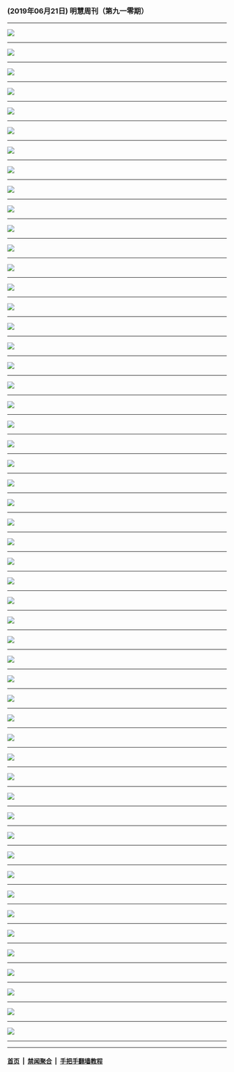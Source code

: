 ### (2019年06月21日) 明慧周刊（第九一零期） 

---

<img src="http://qikan.minghui.org/mhqkpage/qikanimage/2019/06/21/mhweekly910_read-online1.png"/><hr/>
<img src="http://qikan.minghui.org/mhqkpage/qikanimage/2019/06/21/mhweekly910_read-online2.png"/><hr/>
<img src="http://qikan.minghui.org/mhqkpage/qikanimage/2019/06/21/mhweekly910_read-online3.png"/><hr/>
<img src="http://qikan.minghui.org/mhqkpage/qikanimage/2019/06/21/mhweekly910_read-online4.png"/><hr/>
<img src="http://qikan.minghui.org/mhqkpage/qikanimage/2019/06/21/mhweekly910_read-online5.png"/><hr/>
<img src="http://qikan.minghui.org/mhqkpage/qikanimage/2019/06/21/mhweekly910_read-online6.png"/><hr/>
<img src="http://qikan.minghui.org/mhqkpage/qikanimage/2019/06/21/mhweekly910_read-online7.png"/><hr/>
<img src="http://qikan.minghui.org/mhqkpage/qikanimage/2019/06/21/mhweekly910_read-online8.png"/><hr/>
<img src="http://qikan.minghui.org/mhqkpage/qikanimage/2019/06/21/mhweekly910_read-online9.png"/><hr/>
<img src="http://qikan.minghui.org/mhqkpage/qikanimage/2019/06/21/mhweekly910_read-online10.png"/><hr/>
<img src="http://qikan.minghui.org/mhqkpage/qikanimage/2019/06/21/mhweekly910_read-online11.png"/><hr/>
<img src="http://qikan.minghui.org/mhqkpage/qikanimage/2019/06/21/mhweekly910_read-online12.png"/><hr/>
<img src="http://qikan.minghui.org/mhqkpage/qikanimage/2019/06/21/mhweekly910_read-online13.png"/><hr/>
<img src="http://qikan.minghui.org/mhqkpage/qikanimage/2019/06/21/mhweekly910_read-online14.png"/><hr/>
<img src="http://qikan.minghui.org/mhqkpage/qikanimage/2019/06/21/mhweekly910_read-online15.png"/><hr/>
<img src="http://qikan.minghui.org/mhqkpage/qikanimage/2019/06/21/mhweekly910_read-online16.png"/><hr/>
<img src="http://qikan.minghui.org/mhqkpage/qikanimage/2019/06/21/mhweekly910_read-online17.png"/><hr/>
<img src="http://qikan.minghui.org/mhqkpage/qikanimage/2019/06/21/mhweekly910_read-online18.png"/><hr/>
<img src="http://qikan.minghui.org/mhqkpage/qikanimage/2019/06/21/mhweekly910_read-online19.png"/><hr/>
<img src="http://qikan.minghui.org/mhqkpage/qikanimage/2019/06/21/mhweekly910_read-online20.png"/><hr/>
<img src="http://qikan.minghui.org/mhqkpage/qikanimage/2019/06/21/mhweekly910_read-online21.png"/><hr/>
<img src="http://qikan.minghui.org/mhqkpage/qikanimage/2019/06/21/mhweekly910_read-online22.png"/><hr/>
<img src="http://qikan.minghui.org/mhqkpage/qikanimage/2019/06/21/mhweekly910_read-online23.png"/><hr/>
<img src="http://qikan.minghui.org/mhqkpage/qikanimage/2019/06/21/mhweekly910_read-online24.png"/><hr/>
<img src="http://qikan.minghui.org/mhqkpage/qikanimage/2019/06/21/mhweekly910_read-online25.png"/><hr/>
<img src="http://qikan.minghui.org/mhqkpage/qikanimage/2019/06/21/mhweekly910_read-online26.png"/><hr/>
<img src="http://qikan.minghui.org/mhqkpage/qikanimage/2019/06/21/mhweekly910_read-online27.png"/><hr/>
<img src="http://qikan.minghui.org/mhqkpage/qikanimage/2019/06/21/mhweekly910_read-online28.png"/><hr/>
<img src="http://qikan.minghui.org/mhqkpage/qikanimage/2019/06/21/mhweekly910_read-online29.png"/><hr/>
<img src="http://qikan.minghui.org/mhqkpage/qikanimage/2019/06/21/mhweekly910_read-online30.png"/><hr/>
<img src="http://qikan.minghui.org/mhqkpage/qikanimage/2019/06/21/mhweekly910_read-online31.png"/><hr/>
<img src="http://qikan.minghui.org/mhqkpage/qikanimage/2019/06/21/mhweekly910_read-online32.png"/><hr/>
<img src="http://qikan.minghui.org/mhqkpage/qikanimage/2019/06/21/mhweekly910_read-online33.png"/><hr/>
<img src="http://qikan.minghui.org/mhqkpage/qikanimage/2019/06/21/mhweekly910_read-online34.png"/><hr/>
<img src="http://qikan.minghui.org/mhqkpage/qikanimage/2019/06/21/mhweekly910_read-online35.png"/><hr/>
<img src="http://qikan.minghui.org/mhqkpage/qikanimage/2019/06/21/mhweekly910_read-online36.png"/><hr/>
<img src="http://qikan.minghui.org/mhqkpage/qikanimage/2019/06/21/mhweekly910_read-online37.png"/><hr/>
<img src="http://qikan.minghui.org/mhqkpage/qikanimage/2019/06/21/mhweekly910_read-online38.png"/><hr/>
<img src="http://qikan.minghui.org/mhqkpage/qikanimage/2019/06/21/mhweekly910_read-online39.png"/><hr/>
<img src="http://qikan.minghui.org/mhqkpage/qikanimage/2019/06/21/mhweekly910_read-online40.png"/><hr/>
<img src="http://qikan.minghui.org/mhqkpage/qikanimage/2019/06/21/mhweekly910_read-online41.png"/><hr/>
<img src="http://qikan.minghui.org/mhqkpage/qikanimage/2019/06/21/mhweekly910_read-online42.png"/><hr/>
<img src="http://qikan.minghui.org/mhqkpage/qikanimage/2019/06/21/mhweekly910_read-online43.png"/><hr/>
<img src="http://qikan.minghui.org/mhqkpage/qikanimage/2019/06/21/mhweekly910_read-online44.png"/><hr/>
<img src="http://qikan.minghui.org/mhqkpage/qikanimage/2019/06/21/mhweekly910_read-online45.png"/><hr/>
<img src="http://qikan.minghui.org/mhqkpage/qikanimage/2019/06/21/mhweekly910_read-online46.png"/><hr/>
<img src="http://qikan.minghui.org/mhqkpage/qikanimage/2019/06/21/mhweekly910_read-online47.png"/><hr/>
<img src="http://qikan.minghui.org/mhqkpage/qikanimage/2019/06/21/mhweekly910_read-online48.png"/><hr/>
<img src="http://qikan.minghui.org/mhqkpage/qikanimage/2019/06/21/mhweekly910_read-online49.png"/><hr/>
<img src="http://qikan.minghui.org/mhqkpage/qikanimage/2019/06/21/mhweekly910_read-online50.png"/><hr/>
<img src="http://qikan.minghui.org/mhqkpage/qikanimage/2019/06/21/mhweekly910_read-online51.png"/><hr/>
<img src="http://qikan.minghui.org/mhqkpage/qikanimage/2019/06/21/mhweekly910_read-online52.png"/><hr/>


---

#### [首页](../../../..) &nbsp;|&nbsp; [禁闻聚合](https://github.com/gfw-breaker/banned-news) &nbsp;|&nbsp; [手把手翻墙教程](https://github.com/gfw-breaker/guides) 